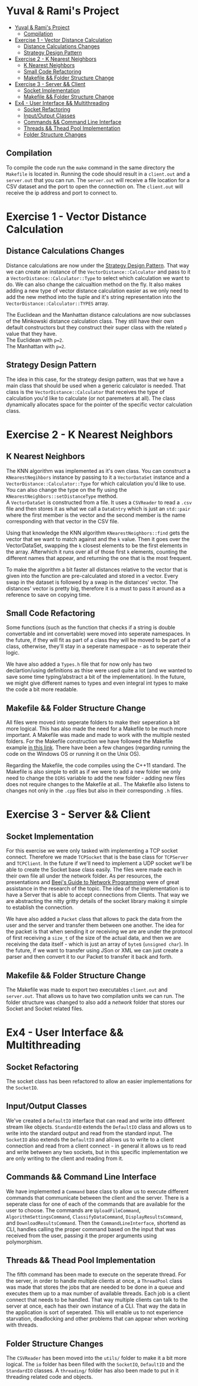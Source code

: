 # Yuval & Rami's Project

- [Yuval \& Rami's Project](#yuval--ramis-project)
	- [Compilation](#compilation)
- [Exercise 1 - Vector Distance Calculation](#exercise-1---vector-distance-calculation)
	- [Distance Calculations Changes](#distance-calculations-changes)
	- [Strategy Design Pattern](#strategy-design-pattern)
- [Exercise 2 - K Nearest Neighbors](#exercise-2---k-nearest-neighbors)
	- [K Nearest Neighbors](#k-nearest-neighbors)
	- [Small Code Refactoring](#small-code-refactoring)
	- [Makefile \&\& Folder Structure Change](#makefile--folder-structure-change)
- [Exercise 3 - Server \&\& Client](#exercise-3---server--client)
	- [Socket Implementation](#socket-implementation)
	- [Makefile \&\& Folder Structure Change](#makefile--folder-structure-change-1)
- [Ex4 - User Interface \&\& Multithreading](#ex4---user-interface--multithreading)
	- [Socket Refactoring](#socket-refactoring)
	- [Input/Output Classes](#inputoutput-classes)
	- [Commands \&\& Command Line Interface](#commands--command-line-interface)
	- [Threads \&\& Thead Pool Implementation](#threads--thead-pool-implementation)
	- [Folder Structure Changes](#folder-structure-changes)

## Compilation
To compile the code run the `make` command in the same directory the `Makefile` is located in.
Running the code should result in a `client.out` and a `server.out` that you can run.
The `server.out` will receive a file location for a CSV dataset and the port to open the connection on.
The `client.out` will receive the ip address and port to connect to.

# Exercise 1 - Vector Distance Calculation
## Distance Calculations Changes
Distance calculations are now under the [Strategy Design Pattern](https://en.wikipedia.org/wiki/Strategy_pattern). That way we can create an instance of the `VectorDistance::Calculator` and pass to it a `VectorDistance::Calculator::Type` to select which calculation we want to do. We can also change the calcualtion method on the fly. It also makes adding a new type of vector distance calculation easier as we only need to add the new method into the tuple and it's string representation into the `VectorDistance::Calculator::TYPES` array.

The Euclidean and the Manhattan distance calculations are now subclasses of the Minkowski distance calculation class. They still have their own default constructors but they construct their super class with the related `p` value that they have.<br/>
The Euclidean with `p=2`.<br/>
The Manhattan with `p=2`.<br/>

## Strategy Design Pattern
The idea in this case, for the strategy design pattern, was that we have a main class that should be used when a generic calculator is needed. That class is the `VectorDistance::Calculator` that receives the type of calculation you'd like to calculate (or not paremeters at all). The class dynamically allocates space for the pointer of the specific vector calculation class.

# Exercise 2 - K Nearest Neighbors
## K Nearest Neighbors
The KNN algorithm was implemented as it's own class. You can construct a `KNearestNegihbors` instance by passing to it a `VectorDataSet` instance and a `VectorDistance::Calculator::Type` for which calculation you'd like to use. You can also change the type on the fly using the `KNearestNeighbors::setDistanceType` method.<br/>
A `VectorDataSet` is constructed from a file. It uses a `CSVReader` to read a `.csv` file and then stores it as what we call a `DataEntry` which is just an `std::pair` where the first member is the vector and the second member is the name corresponding with that vector in the CSV file.

Using that knowledge the KNN algorithm `KNearestNeighbors::find` gets the vector that we want to match against and the `k` value. Then it goes over the VectorDataSet, swapping the `k` closest elements to be the first elements in the array. Afterwhich it runs over all of those first `k` elements, counting the different names that appear, and returning the one that is the most frequent.

To make the algorithm a bit faster all distances relative to the vector that is given into the function are pre-calculated and stored in a vector. Every swap in the dataset is followed by a swap in the distances' vector. The distances' vector is pretty big, therefore it is a must to pass it around as a reference to save on copying time.

## Small Code Refactoring
Some functions (such as the function that checks if a string is double convertable and int convertable) were moved into seperate namespaces. In the future, if they will fit as part of a class they will be moved to be part of a class, otherwise, they'll stay in a seperate namespace - as to seperate their logic.

We have also added a `Types.h` file that for now only has two declartion/using definitions as thise were used quite a lot (and we wanted to save some time typing/abstract a bit of the implementation). In the future, we might give different names to types and even integral int types to make the code a bit more readable.

## Makefile && Folder Structure Change
All files were moved into seperate folders to make their seperation a bit more logical. This has also made the need for a Makefile to be much more important. A Makefile was made and made to work with the multiple nested folders. For the Makefile construction we have followed the Makefile example [in this link](https://riptutorial.com/makefile/example/21376/building-from-different-source-folders-to-different-target-folders). There have been a few changes (regarding running the code on the Windows OS or running it on the Unix OS).

Regarding the Makefile, the code compiles using the C++11 standard. The Makefile is also simple to edit as if we were to add a new folder we only need to change the `DIRS` variable to add the new folder - adding new files does not require changes to the Makefile at all.. The Makefile also listens to changes not only in the `.cpp` files but also in their corresponding `.h` files.

# Exercise 3 - Server && Client
## Socket Implementation
For this exercise we were only tasked with implementing a TCP socket connect. Therefore we made `TCPSocket` that is the base class for `TCPServer` and `TCPClient`. In the future if we'll need to implement a UDP socket we'll be able to create the Socket base class easily. The files were made each in their own file all under the network folder.
As per resources, the presentations and [Beej's Guide to Network Programming](https://beej.us/guide/bgnet/html/) were of great assistance in the research of the topic. The idea of the implementation is to have a Server that is able to accept connections from Clients. That way we are abstracting the nitty gritty details of the socket library making it simple to establish the connection.

We have also added a `Packet` class that allows to pack the data from the user and the server and transfer them between one another. The idea for the packet is that when sending it or receiving we are are under the protocol of first receiving a `size_t` of the size of the actual data, and then we are receiving the data itself - which is just an array of `byte`s (`unsigned char`). In the future, if we want to transfer using JSon or XML we can just create a parser and then convert it to our Packet to transfer it back and forth.

## Makefile && Folder Structure Change
The Makefile was made to export two executables `client.out` and `server.out`. That allows us to have two compilation units we can run. The folder structure was changed to also add a _network_ folder that stores our Socket and Socket related files.

# Ex4 - User Interface && Multithreading
## Socket Refactoring
The socket class has been refactored to allow an easier implementations for the `SocketIO`. 

## Input/Output Classes
We've created a `DefaultIO` interface that can read and write into different stream like objects. `StandardIO` extends the `DefaultIO` class and allows us to write into the standard output and read from the standard input. The `SocketIO` also extends the `DefaultIO` and allows us to write to a client connection and read from a client connect - in general it allows us to read and write between any two sockets, but in this specific implementation we are only writing to the client and reading from it.

## Commands && Command Line Interface
We have implemented a `Command` base class to allow us to execute different commands that communicate between the client and the server. There is a seperate class for one of each of the commands that are available for the user to choose. The commands are `UploadFileCommand`, `AlgorithmSettingsCommand`, `ClassifyDataCommand`, `DisplayResultsCommand`, and `DownloadResultsCommand`. Then the `CommandLineInterface`, shortend as CLI, handles calling the proper command based on the input that was received from the user, passing it the proper arguments using polymorphism.

## Threads && Thead Pool Implementation
The fifth command has been made to execute on the seperate thread.
For the server, in order to handle multiple clients at once, a `ThreadPool` class was made that stores the jobs that are needed to be done in a queue and executes them up to a max number of available threads. Each job is a client connect that needs to be handled. That way multiple clients can talk to the server at once, each has their own instance of a CLI. That way the data in the application is sort of seperated. This will enable us to not experience starvation, deadlocking and other problems that can appear when working with threads.

## Folder Structure Changes
The `CSVReader` has been moved into the `utils/` folder to make it a bit more logical. The `io` folder has been filled with the `SocketIO`, `DefaultIO` and the `StandardIO` classes. A `threading/` folder has also been made to put in it threading related code and objects.

